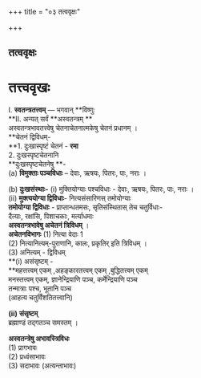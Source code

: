 +++
title = "०३ तत्ववृक्षः"

+++


## तत्ववृक्षः

# **तत्त्ववृखः**

I. **स्वतन्त्रतत्त्वम्** — भगवान् **विष्णुः  
**II. अन्यत् सर्वं **अस्वतन्त्रम् **  
अस्वतन्त्रभावतत्त्वेषु चेतनाचेतनात्मकेषु चेतनं प्रधानम् ।  
**चेतनं द्विविधम्-  
**1. दुःखास्पृष्टं चेतनं - **रमा**   
2. दुःखस्पृष्टचेतनानि  
**दुःखस्पृष्टचेतनेषु **-  
(a) **विमुक्ताः पञ्चविधाः** – देवाः, ऋषयः, पितरः, पाः, नराः ।

(b) **दुःखसंस्थाः-** (i) मुक्तियोग्याः पश्चविधाः - देवाः, ऋषयः, पितरः, पाः, नराः ।  
(ii) **मुक्त्ययोग्या द्विविधाः**- नित्यसंसारिणस् तमोयोग्याः  
**तमोयोग्या द्विविधाः** - प्राप्तान्धतमसः, सृतिसंस्थितास् तेच चतुर्विधाः-  
दैत्याः, रक्षांसि, पिशाचकाः, मर्त्याधमाः  
**अस्वतन्त्रभावेषु अचेतनं त्रिविधम्** ।  
**अचेतनविभागः** (1) नित्या वेदाः 1  
(2) नित्यानित्यम्-पुराणानि, कालः, प्रकृतिर् इति त्रिविधम् ।  
(3) अनित्यम् - द्विविधम्  
**(i) असंसृष्टम् -  
**महत्तत्त्वम् एकम् ,अहङ्कारतत्त्वम् एकम् ,बुद्धितत्त्वम् एकम्  
मनस्तत्त्वम् एकम्, ज्ञानेन्द्रियाणि पञ्च, कर्मेन्द्रियाणि पञ्च  
तन्मात्राः पश्च, भूतानि पञ्च  
(आहत्य चतुर्विंशतितत्त्वानि)

**(ii) संसृष्टम्**  
ब्रह्माण्डं तद्गतञ्च समस्तम् ।

**अस्वतन्त्रेषु अभावस्त्रिविधः**  
(1) प्रागभावः  
(2) प्रध्वंसाभावः   
(3) सदाभावः (अत्यन्ताभावः)  
  

